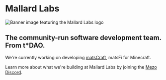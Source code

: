 # Mallard Labs
![Banner image featuring the Mallard Labs logo](https://github.com/MallardLabs/.github/blob/0ddd2d4aca3d90440589bdc9fbaa3130c026435a/profile/mallardlabs%20banner.png)

## The community-run software development team. From t*DAO.

We're currently working on developing [matsCraft](https://github.com/MallardLabs/matsCraft/), matsFi for Minecraft.

Learn more about what we're building at Mallard Labs by joining the [Mezo Discord](https://discord.mezo.org).
